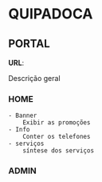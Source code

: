 # QUIPADOCA 

## PORTAL

**URL**: 



Descrição geral

### HOME

    - Banner
        Exibir as promoções  
    - Info
        Conter os telefones
    - serviços
        síntese dos serviços 

### ADMIN